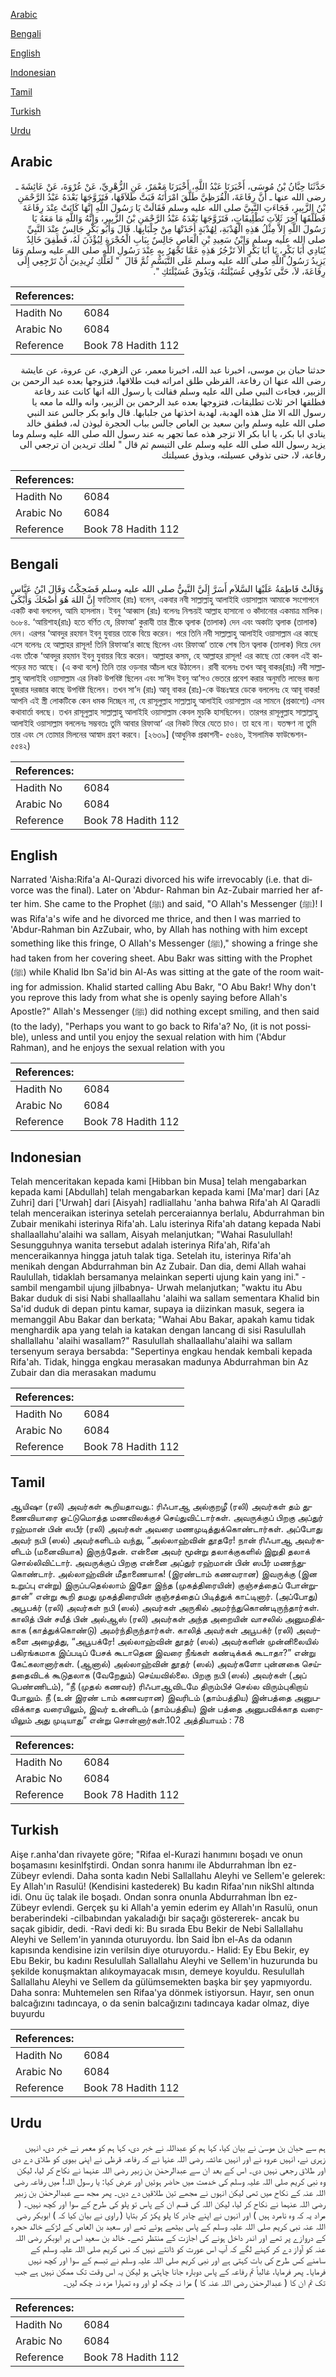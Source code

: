 [Arabic](#arabic)

[Bengali](#bengali)

[English](#english)

[Indonesian](#indonesian)

[Tamil](#tamil)

[Turkish](#turkish)

[Urdu](#urdu)

## Arabic


<div dir="rtl" lang="ar" style={{fontSize:'larger',backgroundColor:'#f8f9fa',padding:20}}>
حَدَّثَنَا حِبَّانُ بْنُ مُوسَى، أَخْبَرَنَا عَبْدُ اللَّهِ، أَخْبَرَنَا مَعْمَرٌ، عَنِ الزُّهْرِيِّ، عَنْ عُرْوَةَ، عَنْ عَائِشَةَ ـ رضى الله عنها ـ أَنَّ رِفَاعَةَ، الْقُرَظِيَّ طَلَّقَ امْرَأَتَهُ فَبَتَّ طَلاَقَهَا، فَتَزَوَّجَهَا بَعْدَهُ عَبْدُ الرَّحْمَنِ بْنُ الزَّبِيرِ، فَجَاءَتِ النَّبِيَّ صلى الله عليه وسلم فَقَالَتْ يَا رَسُولَ اللَّهِ إِنَّهَا كَانَتْ عِنْدَ رِفَاعَةَ فَطَلَّقَهَا آخِرَ ثَلاَثِ تَطْلِيقَاتٍ، فَتَزَوَّجَهَا بَعْدَهُ عَبْدُ الرَّحْمَنِ بْنُ الزَّبِيرِ، وَإِنَّهُ وَاللَّهِ مَا مَعَهُ يَا رَسُولَ اللَّهِ إِلاَّ مِثْلُ هَذِهِ الْهُدْبَةِ، لِهُدْبَةٍ أَخَذَتْهَا مِنْ جِلْبَابِهَا‏.‏ قَالَ وَأَبُو بَكْرٍ جَالِسٌ عِنْدَ النَّبِيِّ صلى الله عليه وسلم وَابْنُ سَعِيدِ بْنِ الْعَاصِ جَالِسٌ بِبَابِ الْحُجْرَةِ لِيُؤْذَنَ لَهُ، فَطَفِقَ خَالِدٌ يُنَادِي أَبَا بَكْرٍ، يَا أَبَا بَكْرٍ أَلاَ تَزْجُرُ هَذِهِ عَمَّا تَجْهَرُ بِهِ عِنْدَ رَسُولِ اللَّهِ صلى الله عليه وسلم وَمَا يَزِيدُ رَسُولُ اللَّهِ صلى الله عليه وسلم عَلَى التَّبَسُّمِ ثُمَّ قَالَ ‏ "‏ لَعَلَّكِ تُرِيدِينَ أَنْ تَرْجِعِي إِلَى رِفَاعَةَ، لاَ، حَتَّى تَذُوقِي عُسَيْلَتَهُ، وَيَذُوقَ عُسَيْلَتَكِ ‏"‏‏.‏
</div>
<div style={{backgroundColor:'#f8f9fa',padding:20, marginBottom: 10}}><table> <thead> <tr> <th>References:</th> <th></th> </tr> </thead> <tbody><tr><td>Hadith No</td><td>6084</td></tr><tr><td>Arabic No</td><td>6084</td></tr><tr><td>Reference</td><td>Book 78 Hadith 112</td></tr></tbody></table></div>


<div dir="rtl" lang="ar" style={{fontSize:'larger',backgroundColor:'#f8f9fa',padding:20}}>
حدثنا حبان بن موسى، اخبرنا عبد الله، اخبرنا معمر، عن الزهري، عن عروة، عن عايشة رضى الله عنها ان رفاعة، القرظي طلق امراته فبت طلاقها، فتزوجها بعده عبد الرحمن بن الزبير، فجاءت النبي صلى الله عليه وسلم فقالت يا رسول الله انها كانت عند رفاعة فطلقها اخر ثلاث تطليقات، فتزوجها بعده عبد الرحمن بن الزبير، وانه والله ما معه يا رسول الله الا مثل هذه الهدبة، لهدبة اخذتها من جلبابها. قال وابو بكر جالس عند النبي صلى الله عليه وسلم وابن سعيد بن العاص جالس بباب الحجرة ليوذن له، فطفق خالد ينادي ابا بكر، يا ابا بكر الا تزجر هذه عما تجهر به عند رسول الله صلى الله عليه وسلم وما يزيد رسول الله صلى الله عليه وسلم على التبسم ثم قال " لعلك تريدين ان ترجعي الى رفاعة، لا، حتى تذوقي عسيلته، ويذوق عسيلتك
</div>
<div style={{backgroundColor:'#f8f9fa',padding:20, marginBottom: 10}}><table> <thead> <tr> <th>References:</th> <th></th> </tr> </thead> <tbody><tr><td>Hadith No</td><td>6084</td></tr><tr><td>Arabic No</td><td>6084</td></tr><tr><td>Reference</td><td>Book 78 Hadith 112</td></tr></tbody></table></div>

## Bengali


<div dir="ltr" lang="bn" style={{fontSize:'larger',backgroundColor:'#f8f9fa',padding:20}}>
وَقَالَتْ فَاطِمَةُ عَلَيْهَا السَّلاَم أَسَرَّ إِلَيَّ النَّبِيُّ صلى الله عليه وسلم فَضَحِكْتُ وَقَالَ ابْنُ عَبَّاسٍ إِنَّ اللهَ هُوَ أَضْحَكَ وَأَبْكَى ফাতিমাহ (রাঃ) বলেন, একবার নবী সাল্লাল্লাহু আলাইহি ওয়াসাল্লাম আমাকে সংগোপনে একটি কথা বললেন, আমি হাসলাম। ইবনু ‘আব্বাস (রাঃ) বলেনঃ নিশ্চয়ই আল্লাহ হাসানো ও কাঁদানোর একমাত্র মালিক। ৬০৮৪. ‘আয়িশাহ(রাঃ) হতে বর্ণিত যে, রিফাআ’ কুরাযী তার স্ত্রীকে ত্বলাক (তালাক) দেন এবং অকাট্য ত্বলাক (তালাক) দেন। এরপর ‘আবদুর রহমান ইবনু যুবায়র তাকে বিয়ে করেন। পরে তিনি নবী সাল্লাল্লাহু আলাইহি ওয়াসাল্লাম এর কাছে এসে বলেনঃ হে আল্লাহর রাসূল! তিনি রিফাআ’র কাছে ছিলেন এবং রিফাআ’ তাকে শেষ তিন ত্বলাক (তালাক) দিয়ে দেন এবং তাঁকে ‘আবদুর রহমান ইবনু যুবায়র বিয়ে করেন। আল্লাহর কসম, হে আল্লাহর রাসূল! এর কাছে তো কেবল এই কাপড়ের মত আছে। (এ কথা বলে) তিনি তার ওড়নার আঁচল ধরে উঠালেন। রাবী বলেনঃ তখন আবূ বাকর(রাঃ) নবী সাল্লাল্লাহু আলাইহি ওয়াসাল্লাম এর নিকট উপবিষ্ট ছিলেন এবং সা‘ঈদ ইবনু আ’সও ভেতরে প্রবেশ করার অনুমতি লাভের জন্য হুজরার দরজার কাছে উপবিষ্ট ছিলেন। তখন সা’দ (রাঃ) আবূ বাকর (রাঃ)-কে উচ্চঃস্বরে ডেকে বললেনঃ হে আবূ বাকর! আপনি এই স্ত্রী লোকটিকে কেন ধমক দিচ্ছেন না, যে রাসূলুল্লাহ সাল্লাল্লাহু আলাইহি ওয়াসাল্লাম এর সামনে (প্রকাশ্যে) এসব কথাবার্তা বলছে। তখন রাসূলুল্লাহ সাল্লাল্লাহু আলাইহি ওয়াসাল্লাম কেবল মুচকি হাসছিলেন। তারপর রাসূলুল্লাহ সাল্লাল্লাহু আলাইহি ওয়াসাল্লাম বললেনঃ সম্ভবতঃ তুমি আবার রিফাআ‘ এর নিকট ফিরে যেতে চাও। তা হবে না। যতক্ষণ না তুমি তার এবং সে তোমার মিলনের আস্বাদ গ্রহণ করবে। [২৬৩৯] (আধুনিক প্রকাশনী- ৫৬৪৬, ইসলামিক ফাউন্ডেশন- ৫৫৪২)
</div>
<div style={{backgroundColor:'#f8f9fa',padding:20, marginBottom: 10}}><table> <thead> <tr> <th>References:</th> <th></th> </tr> </thead> <tbody><tr><td>Hadith No</td><td>6084</td></tr><tr><td>Arabic No</td><td>6084</td></tr><tr><td>Reference</td><td>Book 78 Hadith 112</td></tr></tbody></table></div>

## English


<div dir="ltr" lang="en" style={{fontSize:'larger',backgroundColor:'#f8f9fa',padding:20}}>
Narrated 'Aisha:Rifa'a Al-Qurazi divorced his wife irrevocably (i.e. that divorce was the final). Later on 'Abdur- Rahman bin Az-Zubair married her after him. She came to the Prophet (ﷺ) and said, "O Allah's Messenger (ﷺ)! I was Rifa'a's wife and he divorced me thrice, and then I was married to 'Abdur-Rahman bin AzZubair, who, by Allah has nothing with him except something like this fringe, O Allah's Messenger (ﷺ)," showing a fringe she had taken from her covering sheet. Abu Bakr was sitting with the Prophet (ﷺ) while Khalid Ibn Sa'id bin Al-As was sitting at the gate of the room waiting for admission. Khalid started calling Abu Bakr, "O Abu Bakr! Why don't you reprove this lady from what she is openly saying before Allah's Apostle?" Allah's Messenger (ﷺ) did nothing except smiling, and then said (to the lady), "Perhaps you want to go back to Rifa'a? No, (it is not possible), unless and until you enjoy the sexual relation with him ('Abdur Rahman), and he enjoys the sexual relation with you
</div>
<div style={{backgroundColor:'#f8f9fa',padding:20, marginBottom: 10}}><table> <thead> <tr> <th>References:</th> <th></th> </tr> </thead> <tbody><tr><td>Hadith No</td><td>6084</td></tr><tr><td>Arabic No</td><td>6084</td></tr><tr><td>Reference</td><td>Book 78 Hadith 112</td></tr></tbody></table></div>

## Indonesian


<div dir="ltr" lang="id" style={{fontSize:'larger',backgroundColor:'#f8f9fa',padding:20}}>
Telah menceritakan kepada kami [Hibban bin Musa] telah mengabarkan kepada kami [Abdullah] telah mengabarkan kepada kami [Ma'mar] dari [Az Zuhri] dari ['Urwah] dari [Aisyah] radliallahu 'anha bahwa Rifa'ah Al Qaradli telah menceraikan isterinya setelah perceraiannya berlalu, Abdurrahman bin Zubair menikahi isterinya Rifa'ah. Lalu isterinya Rifa'ah datang kepada Nabi shallaallahu'alaihi wa sallam, Aisyah melanjutkan; "Wahai Rasulullah! Sesungguhnya wanita tersebut adalah isterinya Rifa'ah, Rifa'ah menceraikannya hingga jatuh talak tiga. Setelah itu, isterinya Rifa'ah menikah dengan Abdurrahman bin Az Zubair. Dan dia, demi Allah wahai Raulullah, tidaklah bersamanya melainkan seperti ujung kain yang ini." -sambil mengambil ujung jilbabnya- Urwah melanjutkan; "waktu itu Abu Bakar duduk di sisi Nabi shallaallahu 'alaihi wa sallam sementara Khalid bin Sa'id duduk di depan pintu kamar, supaya ia diizinkan masuk, segera ia memanggil Abu Bakar dan berkata; "Wahai Abu Bakar, apakah kamu tidak menghardik apa yang telah ia katakan dengan lancang di sisi Rasulullah shallallahu 'alaihi wasallam?" Rasulullah shallaallahu'alaihi wa sallam tersenyum seraya bersabda: "Sepertinya engkau hendak kembali kepada Rifa'ah. Tidak, hingga engkau merasakan madunya Abdurrahman bin Az Zubair dan dia merasakan madumu
</div>
<div style={{backgroundColor:'#f8f9fa',padding:20, marginBottom: 10}}><table> <thead> <tr> <th>References:</th> <th></th> </tr> </thead> <tbody><tr><td>Hadith No</td><td>6084</td></tr><tr><td>Arabic No</td><td>6084</td></tr><tr><td>Reference</td><td>Book 78 Hadith 112</td></tr></tbody></table></div>

## Tamil


<div dir="ltr" lang="ta" style={{fontSize:'larger',backgroundColor:'#f8f9fa',padding:20}}>
ஆயிஷா (ரலி) அவர்கள் கூறியதாவது.: ரிஃபாஆ அல்குறழீ (ரலி) அவர்கள் தம் துணைவியாரை ஒட்டுமொத்த மணவிலக்குச் செய்துவிட்டார்கள். அவருக்குப் பிறகு அப்துர் ரஹ்மான் பின் ஸபீர் (ரலி) அவர்கள் அவரை மணமுடித்துக்கொண்டார்கள். அப்போது அவர் நபி (ஸல்) அவர்களிடம் வந்து, “அல்லாஹ்வின் தூதரே! நான் ரிஃபாஆ அவர்களிடம் (மனைவியாக) இருந்தேன். என்னை அவர் மூன்று தலாக்குகளில் இறுதி தலாக் சொல்லிவிட்டார். அவருக்குப் பிறகு என்னை அப்துர் ரஹ்மான் பின் ஸபீர் மணந்துகொண்டார். அல்லாஹ்வின் மீதாணையாக! (இரண்டாம் கணவரான) இவருக்கு (இன உறுப்பு என்று) இருப்பதெல்லாம் இதோ இந்த (முகத்திரையின்) குஞ்சத்தைப் போன்றுதான்” என்று கூறி தமது முகத்திரையின் குஞ்சத்தைப் பிடித்துக் காட்டினார். (அப்போது) அபூபக்ர் (ரலி) அவர்கள் நபி (ஸல்) அவர்கள் அருகில் அமர்ந்துகொண்டிருந்தார்கள். காலித் பின் சயீத் பின் அல்ஆஸ் (ரலி) அவர்கள் அந்த அறையின் வாசலில் அனுமதிக்காக (காத்துக்கொண்டு) அமர்ந்திருந்தார்கள். காலித் அவர்கள் அபூபக்ர் (ரலி) அவர்களை அழைத்து, “அபூபக்ரே! அல்லாஹ்வின் தூதர் (ஸல்) அவர்களின் முன்னிலையில் பகிரங்கமாக இப்படிப் பேசக் கூடாதென இவரை நீங்கள் கண்டிக்கக் கூடாதா?” என்று கேட்கலானார்கள். (ஆனால்) அல்லாஹ்வின் தூதர் (ஸல்) அவர்களோ புன்னகை செய்ததைவிடக் கூடுதலாக (வேறேதும்) செய்யவில்லை. பிறகு நபி (ஸல்) அவர்கள் (அப் பெண்ணிடம்), “நீ (முதல் கணவர்) ரிஃபாஆவிடமே திரும்பிச் செல்ல விரும்புகிறாய் போலும். நீ (உன் இரண் டாம் கணவரான) இவரிடம் (தாம்பத்திய) இன்பத்தை அனுபவிக்காத வரையிலும், இவர் உன்னிடம் (தாம்பத்திய) இன் பத்தை அனுபவிக்காத வரையிலும் அது முடியாது” என்று சொன்னார்கள்.102 அத்தியாயம் : 78
</div>
<div style={{backgroundColor:'#f8f9fa',padding:20, marginBottom: 10}}><table> <thead> <tr> <th>References:</th> <th></th> </tr> </thead> <tbody><tr><td>Hadith No</td><td>6084</td></tr><tr><td>Arabic No</td><td>6084</td></tr><tr><td>Reference</td><td>Book 78 Hadith 112</td></tr></tbody></table></div>

## Turkish


<div dir="ltr" lang="tr" style={{fontSize:'larger',backgroundColor:'#f8f9fa',padding:20}}>
Aişe r.anha'dan rivayete göre; "Rifaa el-Kurazi hanımını boşadı ve onun boşamasını kesinlfştirdi. Ondan sonra hanımı ile Abdurrahman İbn ez-Zübeyr evlendi. Daha sonta kadın Nebi Sallallahu Aleyhi ve Sellem'e gelerek: Ey Allah'ın Rasulü! (Kendisini kastederek) Bu kadın Rifaa'nın nikShl altında idi. Onu üç talak ile boşadı. Ondan sonra onunla Abdurrahman İbn ez-Zübeyr evlendi. Gerçek şu ki Allah'a yemin ederim ey Allah'ın Rasulü, onun beraberindeki -cilbabından yakaladığı bir saçağı göstererek- ancak bu saçak gibidir, dedi. -Ravi dedi ki: Bu sırada Ebu Bekir de Nebi Sallallahu Aleyhi ve Sellem'in yanında oturuyordu. İbn Said İbn el-As da odanın kapısında kendisine izin verilsin diye oturuyordu.- Halid: Ey Ebu Bekir, ey Ebu Bekir, bu kadını Resulullah Sallallahu Aleyhi ve Sellem'in huzurunda bu şekilde konuşmaktan alıkoymayacak mısın, demeye koyuldu. Resulullah Sallallahu Aleyhi ve Sellem da gülümsemekten başka bir şey yapmıyordu. Daha sonra: Muhtemelen sen Rifaa'ya dönmek istiyorsun. Hayır, sen onun balcağızını tadıncaya, o da senin balcağızını tadıncaya kadar olmaz, diye buyurdu
</div>
<div style={{backgroundColor:'#f8f9fa',padding:20, marginBottom: 10}}><table> <thead> <tr> <th>References:</th> <th></th> </tr> </thead> <tbody><tr><td>Hadith No</td><td>6084</td></tr><tr><td>Arabic No</td><td>6084</td></tr><tr><td>Reference</td><td>Book 78 Hadith 112</td></tr></tbody></table></div>

## Urdu


<div dir="rtl" lang="ur" style={{fontSize:'larger',backgroundColor:'#f8f9fa',padding:20}}>
ہم سے حبان بن موسیٰ نے بیان کیا، کہا ہم کو عبداللہ نے خبر دی، کہا ہم کو معمر نے خبر دی، انہیں زہری نے، انہیں عروہ نے اور انہیں عائشہ رضی اللہ عنہا نے کہ رفاعہ قرظی نے اپنی بیوی کو طلاق دے دی اور طلاق رجعی نہیں دی۔ اس کے بعد ان سے عبدالرحمٰن بن زبیر رضی اللہ عنہما نے نکاح کر لیا، لیکن وہ نبی کریم صلی اللہ علیہ وسلم کی خدمت میں حاضر ہوئیں اور عرض کیا: یا رسول اللہ! میں رفاعہ رضی اللہ عنہ کے نکاح میں تھی لیکن انہوں نے مجھے تین طلاقیں دے دیں۔ پھر مجھ سے عبدالرحمٰن بن زبیر رضی اللہ عنہما نے نکاح کر لیا، لیکن اللہ کی قسم ان کے پاس تو پلو کی طرح کے سوا اور کچھ نہیں۔ ( مراد یہ کہ وہ نامرد ہیں ) اور انہوں نے اپنے چادر کا پلو پکڑ کر بتایا ( راوی نے بیان کیا کہ ) ابوبکر رضی اللہ عنہ نبی کریم صلی اللہ علیہ وسلم کے پاس بیٹھے ہوئے تھے اور سعید بن العاص کے لڑکے خالد حجرہ کے دروازے پر تھے اور اندر داخل ہونے کی اجازت کے منتظر تھے۔ خالد بن سعید اس پر ابوبکر رضی اللہ عنہ کو آواز دے کر کہنے لگے کہ آپ اس عورت کو ڈانتے نہیں کہ نبی کریم صلی اللہ علیہ وسلم کے سامنے کس طرح کی بات کہتی ہے اور نبی کریم صلی اللہ علیہ وسلم نے تبسم کے سوا اور کچھ نہیں فرمایا۔ پھر فرمایا، غالباً تم رفاعہ کے پاس دوبارہ جانا چاہتی ہو لیکن یہ اس وقت تک ممکن نہیں ہے جب تک تم ان کا ( عبدالرحمٰن رضی اللہ عنہ کا ) مزا نہ چکھ لو اور وہ تمہارا مزہ نہ چکھ لیں۔
</div>
<div style={{backgroundColor:'#f8f9fa',padding:20, marginBottom: 10}}><table> <thead> <tr> <th>References:</th> <th></th> </tr> </thead> <tbody><tr><td>Hadith No</td><td>6084</td></tr><tr><td>Arabic No</td><td>6084</td></tr><tr><td>Reference</td><td>Book 78 Hadith 112</td></tr></tbody></table></div>